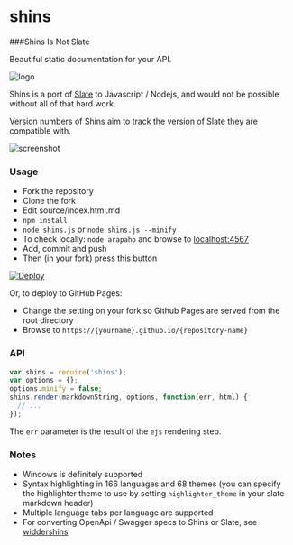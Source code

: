 # shins
###Shins Is Not Slate

Beautiful static documentation for your API.

![logo](http://mermade.github.io/shins/logo.jpg)

Shins is a port of [Slate](https://github.com/lord/slate) to Javascript / Nodejs, and would
not be possible without all of that hard work.

Version numbers of Shins aim to track the version of Slate they are compatible with.

![screenshot](http://mermade.github.io/shins/screenshot.jpg)

### Usage

* Fork the repository
* Clone the fork
* Edit source/index.html.md
* `npm install`
* `node shins.js` or `node shins.js --minify`
* To check locally: `node arapaho` and browse to [localhost:4567](http://localhost:4567)
* Add, commit and push
* Then (in your fork) press this button

[![Deploy](https://www.herokucdn.com/deploy/button.svg)](https://heroku.com/deploy)

Or, to deploy to GitHub Pages:

* Change the setting on your fork so Github Pages are served from the root directory
* Browse to `https://{yourname}.github.io/{repository-name}`

### API

````javascript
var shins = require('shins');
var options = {};
options.minify = false;
shins.render(markdownString, options, function(err, html) {
  // ...
});
````

The `err` parameter is the result of the `ejs` rendering step.

### Notes

* Windows is definitely supported
* Syntax highlighting in 166 languages and 68 themes (you can specify the highlighter theme to use by setting `highlighter_theme` in your slate markdown header)
* Multiple language tabs per language are supported
* For converting OpenApi / Swagger specs to Shins or Slate, see [widdershins](http://github.com/mermade/widdershins)
